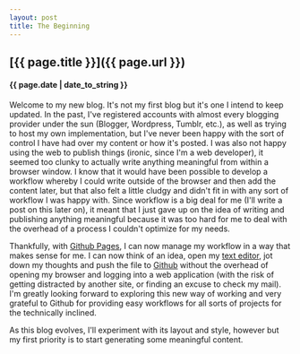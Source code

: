 ```yaml
---
layout: post
title: The Beginning
---
```


## [{{ page.title }}]({{ page.url }})
#### {{ page.date | date_to_string }}

Welcome to my new blog. It's not my first blog but it's one I intend to keep updated. In the past, I've registered accounts with almost every blogging provider under the sun (Blogger, Wordpress, Tumblr, etc.), as well as trying to host my own implementation, but I've never been happy with the sort of control I have had over my content or how it's posted. I was also not happy using the web to publish things (ironic, since I'm a web developer), it seemed too clunky to actually write anything meaningful from within a browser window. I know that it would have been possible to develop a workflow whereby I could write outside of the browser and then add the content later, but that also felt a little cludgy and didn't fit in with any sort of workflow I was happy with. Since workflow is a big deal for me (I'll write a post on this later on), it meant that I just gave up on the idea of writing and publishing anything meaningful because it was too hard for me to deal with the overhead of a process I couldn't optimize for my needs.

Thankfully, with [Github Pages](http://pages.github.com/), I can now manage my workflow in a way that makes sense for me. I can now think of an idea, open my [text editor](http://www.sublimetext.com), jot down my thoughts and push the file to [Github](http://www.github.com) without the overhead of opening my browser and logging into a web application (with the risk of getting distracted by another site, or finding an excuse to check my mail). I'm greatly looking forward to exploring this new way of working and very grateful to Github for providing easy workflows for all sorts of projects for the technically inclined.

As this blog evolves, I'll experiment with its layout and style, however but my first priority is to start generating some meaningful content.